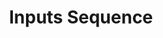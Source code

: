 ---
word: "true"

types: "word"

title: "Inputs Sequence"

categories: ['']

tags: ['Inputs', 'Sequence']

arabic: 'تسلسل المدخلات'

arexps: []

enwords: ['Inputs Sequence']

enexps: []

arlexicons: 'س'

enlexicons: 'I'

authors: ['Ruqayya Roshdy']

translators: ['X']

citations: 'تطبيقات أساسية في المعالجة الآلية للغة العربية'

sources: 'مركز الملك عبدالله بن عبدالعزيز الدولي لخدمة اللغة العربية'

slug: ""
---